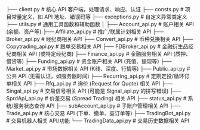 ├── client.py                                   # 核心 API 客户端，处理请求、响应、认证
├── consts.py                                   # 项目常量定义，如 API 地址、错误码等
├── exceptions.py                               # 自定义异常类定义
├── utils.py                                    # 通用工具函数和辅助函数
│
├── Account_api.py                              # 账户相关 API (余额、资产等)
├── Affiliate_api.py                            # 推广/联属计划相关 API
├── Broker_api.py                               # 经纪商相关 API
├── Convert_api.py                              # 币种兑换相关 API
├── Copytrading_api.py                          # 跟单交易相关 API
├── FDBroker_api.py                             # 金融衍生品经纪商相关 API (或特定经纪商)
├── Finance_api.py                              # 金融服务相关 API (质押、借贷等)
├── Funding_api.py                              # 资金账户相关 API (充值、提现等)
├── Market_api.py                               # 市场数据相关 API (K线、深度、行情等)
├── Public_api.py                               # 公共 API (无需认证，如服务器时间)
├── Recurring_api.py                            # 定期定投/循环订单相关 API
├── Rfq_api.py                                  # 询价 (Request for Quote) 相关 API
├── Singal_api.py                               # 交易信号相关 API (可能是 Signal_api.py 的拼写错误)
├── SprdApi_api.py                              # 价差交易 (Spread Trading) 相关 API
├── status_api.py                               # 系统/服务状态查询 API
├── subAccount_api.py                           # 子账户管理相关 API
├── Trade_api.py                                # 核心交易 API (下单、撤单、查订单等)
├── TradingBot_api.py                           # 交易机器人相关 API/功能
└── TradingData_api.py                          # 交易历史数据相关 API